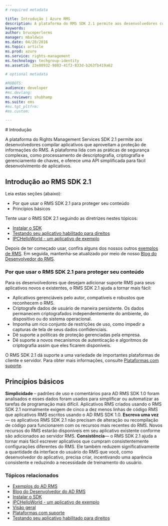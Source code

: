 ```yaml
---
# required metadata

title: Introdução | Azure RMS
description: A plataforma do RMS SDK 2.1 permite aos desenvolvedores compilar aplicativos que aproveitam a proteção de informações do RMS.
keywords:
author: bruceperlerms
manager: mbaldwin
ms.date: 04/28/2016
ms.topic: article
ms.prod: azure
ms.service: rights-management
ms.technology: techgroup-identity
ms.assetid: 23e80932-9883-41f3-833d-b263fb419a62

# optional metadata

#ROBOTS:
audience: developer
#ms.devlang:
ms.reviewer: shubhamp
ms.suite: ems
#ms.tgt_pltfrm:
#ms.custom:

---
```


﻿# Introdução

A plataforma do Rights Management Services SDK 2.1 permite aos desenvolvedores compilar aplicativos que aproveitam a proteção de informações do RMS. A plataforma lida com as práticas de segurança complexas, como processamento de descriptografia, criptografia e gerenciamento de chaves, e oferece uma API simplificada para fácil desenvolvimento de aplicativos.

## Introdução ao RMS SDK 2.1

Leia estas seções (abaixo):

-   Por que usar o RMS SDK 2.1 para proteger seu conteúdo
-   Princípios básicos

Tente usar o RMS SDK 2.1 seguindo as diretrizes nestes tópicos:

-   [Instalar o SDK](create-your-first-rights-aware-application.md)
-   [Testando seu aplicativo habilitado para direitos](running-your-first-application.md)
-   [IPCHelloWorld - um aplicativo de exemplo](how-to-build-your-first-application.md)

Depois de ter começado usar, confira alguns dos nossos outros [exemplos de RMS](samples.md). Em seguida, mantenha-se atualizado por meio de nosso [Blog do Desenvolvedor do RMS](http://blogs.msdn.com/b/rms/).

### Por que usar o RMS SDK 2.1 para proteger seu conteúdo

Para os desenvolvedores que desejam adicionar suporte RMS para seus aplicativos novos e existentes, o RMS SDK 2.1 ajuda a tornar mais fácil:

-   Aplicativos gerenciáveis pelo autor, compatíveis e robustos que reconhecem o RMS.
-   Criptografe dados de usuário de maneira persistente. Os dados permanecem criptografados independentemente do ambiente, do dispositivo ou do sistema operacional.
-   Imponha um rico conjunto de restrições de uso, como impedir a capturas de tela de seus dados confidenciais.
-   Dê suporte a políticas de proteção gerenciadas pela empresa.
-   Dê suporte a novos mecanismos de autenticação e algoritmos de criptografia assim que eles ficarem disponíveis.

O RMS SDK 2.1 dá suporte a uma variedade de importantes plataformas de cliente e servidor. Para obter mais informações, consulte [Plataformas com suporte](supported-platforms.md).

## Princípios básicos

**Simplicidade** – padrões de uso e comentários para AD RMS SDK 1.0 foram analisados e esses dados foram usados para simplificar ou automatizar as tarefas de programação mais difícil. Aplicativos RMS criados usando o RMS SDK 2.1 normalmente exigem de cinco a dez menos linhas de código RMS que aplicativos RMS escritos usando o AD RMS SDK 1.0.
**Escreva uma vez**— os aplicativos RMS SDK 2.1 não precisam de alteração ou recompilação de código para funcionarem com os recursos mais recentes do RMS. Novos recursos do RMS estarão disponíveis em seu aplicativo existente conforme são adicionados ao servidor RMS.
**Consistência**— o RMS SDK 2.1 ajuda a tornar mais fácil escrever aplicativos que cumpram consistentemente configurações diferentes do RMS. Ele também reduzem significativamente a quantidade da interface do usuário do RMS que você, como desenvolvedor do aplicativo, precisa criar, incentivando uma aparência consistente e reduzindo a necessidade de treinamento do usuário.

### Tópicos relacionados

* [Exemplos do AD RMS](samples.md)
* [Blog do Desenvolvedor do AD RMS](http://blogs.msdn.com/b/rms/)
* [Instalar o SDK](create-your-first-rights-aware-application.md)
* [IPCHelloWorld - um aplicativo de exemplo](how-to-build-your-first-application.md)
* [Visão geral](ad-rms-overview.md)
* [Plataformas com suporte](supported-platforms.md)
* [Testando seu aplicativo habilitado para direitos](running-your-first-application.md)
 

 





<!--HONumber=Apr16_HO3-->


